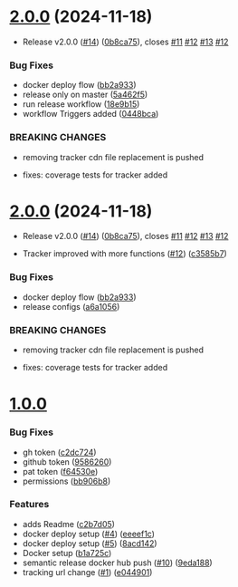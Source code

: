 # [2.0.0](https://github.com/KeptCodes/StatStream/compare/v1.0.0...v2.0.0) (2024-11-18)


* Release v2.0.0 ([#14](https://github.com/KeptCodes/StatStream/issues/14)) ([0b8ca75](https://github.com/KeptCodes/StatStream/commit/0b8ca757017e78b63570ae857e364d90cb24dfd4)), closes [#11](https://github.com/KeptCodes/StatStream/issues/11) [#12](https://github.com/KeptCodes/StatStream/issues/12) [#13](https://github.com/KeptCodes/StatStream/issues/13) [#12](https://github.com/KeptCodes/StatStream/issues/12)


### Bug Fixes

* docker deploy flow ([bb2a933](https://github.com/KeptCodes/StatStream/commit/bb2a933d8b32ac02f20d301a940a8a60913ff29a))
* release only on master ([5a462f5](https://github.com/KeptCodes/StatStream/commit/5a462f5820628bc1ecadf55d94e0b783f54bba8b))
* run release workflow ([18e9b15](https://github.com/KeptCodes/StatStream/commit/18e9b1523d7816fd7c53558cc4d93b3e41135c1c))
* workflow Triggers added ([0448bca](https://github.com/KeptCodes/StatStream/commit/0448bca476ae2a91f4383d6fc262794f6abc6347))


### BREAKING CHANGES

* removing tracker cdn file replacement is pushed

* fixes: coverage tests for tracker added

# [2.0.0](https://github.com/KeptCodes/StatStream/compare/v1.0.0...v2.0.0) (2024-11-18)


* Release v2.0.0 ([#14](https://github.com/KeptCodes/StatStream/issues/14)) ([0b8ca75](https://github.com/KeptCodes/StatStream/commit/0b8ca757017e78b63570ae857e364d90cb24dfd4)), closes [#11](https://github.com/KeptCodes/StatStream/issues/11) [#12](https://github.com/KeptCodes/StatStream/issues/12) [#13](https://github.com/KeptCodes/StatStream/issues/13) [#12](https://github.com/KeptCodes/StatStream/issues/12)


* Tracker improved with more functions ([#12](https://github.com/KeptCodes/StatStream/issues/12)) ([c3585b7](https://github.com/KeptCodes/StatStream/commit/c3585b70cc9e33218331e3c210dbeee3a16490b8))


### Bug Fixes

* docker deploy flow ([bb2a933](https://github.com/KeptCodes/StatStream/commit/bb2a933d8b32ac02f20d301a940a8a60913ff29a))
* release configs ([a6a1056](https://github.com/KeptCodes/StatStream/commit/a6a1056af929300ff2e26ae3fb6854763b299afe))


### BREAKING CHANGES

* removing tracker cdn file replacement is pushed

* fixes: coverage tests for tracker added





# [1.0.0](https://github.com/KeptCodes/StatStream/compare/v1.0.0...v1.0.0)


### Bug Fixes

* gh token ([c2dc724](https://github.com/KeptCodes/StatStream/commit/c2dc724c45bfd8f6568695abae60ebf63a9fbc9c))
* github token ([9586260](https://github.com/KeptCodes/StatStream/commit/9586260d2fb3ce717e623679bfbf126ffec9597a))
* pat token ([f64530e](https://github.com/KeptCodes/StatStream/commit/f64530e8071cc0cd4333de0a2547d5227af98423))
* permissions ([bb906b8](https://github.com/KeptCodes/StatStream/commit/bb906b8abd107b52f6efe565aac8df68cac648eb))


### Features

* adds Readme ([c2b7d05](https://github.com/KeptCodes/StatStream/commit/c2b7d05da00b15ec6f4322e74fe155ccd26a9382))
* docker deploy setup ([#4](https://github.com/KeptCodes/StatStream/issues/4)) ([eeeef1c](https://github.com/KeptCodes/StatStream/commit/eeeef1c2f2267ae371764533d74fdb13b1c917b2))
* docker deploy setup ([#5](https://github.com/KeptCodes/StatStream/issues/5)) ([8acd142](https://github.com/KeptCodes/StatStream/commit/8acd14290f5384c19c6316ddec4961fa95cde77a))
* Docker setup ([b1a725c](https://github.com/KeptCodes/StatStream/commit/b1a725c6d8149e8319a8c45ffdb167e49a2edd19))
* semantic release docker hub push ([#10](https://github.com/KeptCodes/StatStream/issues/10)) ([9eda188](https://github.com/KeptCodes/StatStream/commit/9eda188781e6482c40f6ff1e8b7da0be4a24b6ba))
* tracking url change ([#1](https://github.com/KeptCodes/StatStream/issues/1)) ([e044901](https://github.com/KeptCodes/StatStream/commit/e04490131bbdae1605cdcf5f62368e9073f33d61))
